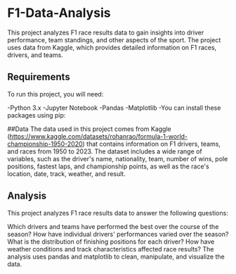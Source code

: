 # F1-Data-Analysis
This project analyzes F1 race results data to gain insights into driver performance, team standings, and other aspects of the sport. The project uses data from Kaggle, which provides detailed information on F1 races, drivers, and teams.

## Requirements
To run this project, you will need:

-Python 3.x
-Jupyter Notebook
-Pandas
-Matplotlib
-You can install these packages using pip:


##Data
The data used in this project comes from Kaggle (https://www.kaggle.com/datasets/rohanrao/formula-1-world-championship-1950-2020) that contains information on F1 drivers, teams, and races from 1950 to 2023. The dataset includes a wide range of variables, such as the driver's name, nationality, team, number of wins, pole positions, fastest laps, and championship points, as well as the race's location, date, track, weather, and result.

## Analysis
This project analyzes F1 race results data to answer the following questions:

Which drivers and teams have performed the best over the course of the season?
How have individual drivers' performances varied over the season?
What is the distribution of finishing positions for each driver?
How have weather conditions and track characteristics affected race results?
The analysis uses pandas and matplotlib to clean, manipulate, and visualize the data.
